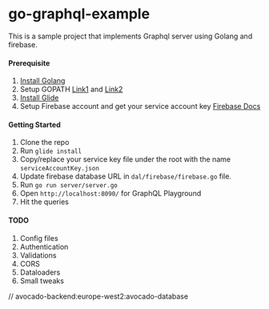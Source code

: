 # go-graphql-example

This is a sample project that implements Graphql server using Golang and firebase.


#### Prerequisite

1. [Install Golang](https://golang.org/doc/install)
2. Setup GOPATH [Link1](https://golang.org/doc/code.html#GOPATH) and [Link2](https://github.com/golang/go/wiki/GOPATH)
3. [Install Glide](https://github.com/Masterminds/glide)
4. Setup Firebase account and get your service account key [Firebase Docs](https://firebase.google.com/docs/admin/setup#add_firebase_to_your_app)

#### Getting Started
1. Clone the repo
2. Run `glide install`
3. Copy/replace your service key file under the root with the name `serviceAccountKey.json`
4. Update firebase database URL in `dal/firebase/firebase.go` file.
3. Run `go run server/server.go`
4. Open `http://localhost:8090/` for GraphQL Playground
6. Hit the queries

#### TODO
1. Config files
2. Authentication
3. Validations
4. CORS
5. Dataloaders
5. Small tweaks

// avocado-backend:europe-west2:avocado-database